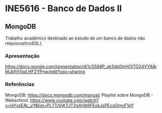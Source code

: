 # INE5616 - Banco de Dados II

## MongoDB

Trabalho acadêmico destinado ao estudo de um banco de dados não relacional(noSQL).

### Apresentação

https://docs.google.com/presentation/d/1cS588P_xk3ds0InHOjTO24VYA8rMJbfjY0wLHFZYPnw/edit?usp=sharing

### Referências

MongoDB: https://docs.mongodb.com/manual/
Playlist sobre MongoDB - Webschool: https://www.youtube.com/watch?v=leYxsEAL_yY&list=PL77JVjKTJT2gXHb9FEokJsPEcoOmyF1pY
